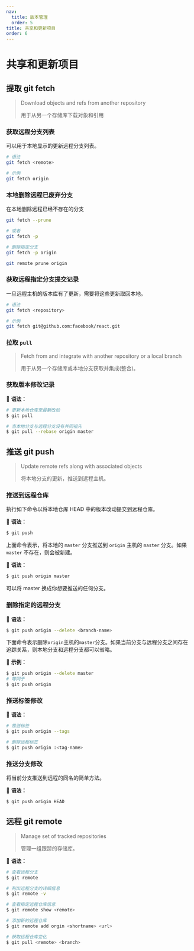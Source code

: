 ```yaml
---
nav:
  title: 版本管理
  order: 5
title: 共享和更新项目
order: 6
---
```


# 共享和更新项目

## 提取 git fetch

> Download objects and refs from another repository
>
> 用于从另一个存储库下载对象和引用

### 获取远程分支列表

可以用于本地显示的更新远程分支列表。

```bash
# 语法
git fetch <remote>

# 示例
git fetch origin
```

### 本地删除远程已废弃分支

在本地删除远程已经不存在的分支

```bash
git fetch --prune

# 或者
git fetch -p

# 删除指定分支
git fetch -p origin

git remote prune origin
```

### 获取远程指定分支提交记录

一旦远程主机的版本库有了更新，需要将这些更新取回本地。

```bash
# 语法
git fetch <repository>

# 示例
git fetch git@github.com:facebook/react.git
```

### 拉取 `pull`

> Fetch from and integrate with another repository or a local branch
>
> 用于从另一个存储库或本地分支获取并集成(整合)。

### 获取版本修改记录

📖 **语法：**

```bash
# 更新本地仓库至最新改动
$ git pull

# 当本地分支与远程分支没有共同祖先
$ git pull --rebase origin master
```

## 推送 git push

> Update remote refs along with associated objects
>
> 将本地分支的更新，推送到远程主机。

### 推送到远程仓库

执行如下命令以将本地仓库 HEAD 中的版本改动提交到远程仓库。

📖 **语法：**

```bash
$ git push
```

上面命令表示，将本地的 `master` 分支推送到 `origin` 主机的 `master` 分支。如果 `master` 不存在，则会被新建。

📖 **语法：**

```bash
$ git push origin master
```

可以将 master 换成你想要推送的任何分支。

### 删除指定的远程分支

📖 **语法：**

```bash
$ git push origin --delete <branch-name>
```

下面命令表示删除`origin`主机的`master`分支。如果当前分支与远程分支之间存在追踪关系，则本地分支和远程分支都可以省略。

📍 **示例：**

```bash
$ git push origin --delete master
# 等同于
$ git push origin
```

### 推送标签修改

📖 **语法：**

```bash
# 推送标签
$ git push origin --tags

# 删除远程标签
$ git push origin :<tag-name>
```

### 推送分支修改

将当前分支推送到远程的同名的简单方法。

📖 **语法：**

```bash
$ git push origin HEAD
```

## 远程 git remote

> Manage set of tracked repositories
>
> 管理一组跟踪的存储库。

📖 **语法：**

```bash
# 查看远程分支
$ git remote

# 列出远程分支的详细信息
$ git remote -v

# 查看指定远程仓库信息
$ git remote show <remote>

# 添加新的远程仓库
$ git remote add orgin <shortname> <url>

# 获取远程仓库变化
$ git pull <remote> <branch>
```
